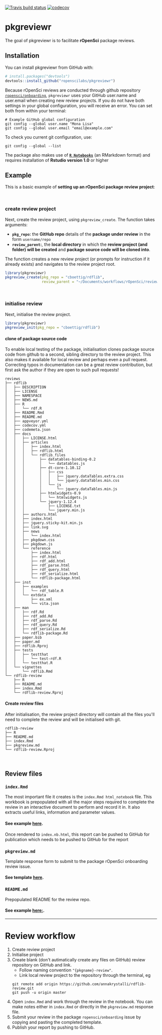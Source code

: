
[![Travis build status](https://travis-ci.org/ropenscilabs/pkgreviewr.svg?branch=master)](https://travis-ci.org/ropenscilabs/pkgreviewr)
[![codecov](https://codecov.io/gh/ropenscilabs/pkgreviewr/branch/master/graph/badge.svg)](https://codecov.io/gh/ropenscilabs/pkgreviewr)

# pkgreviewr

The goal of pkgreviewr is to facilitate **rOpenSci** package reviews.

## Installation

You can install pkgreviewr from GitHub with:


``` r
# install.packages("devtools")
devtools::install_github("ropenscilabs/pkgreviewr")
```


Because rOpenSci reviews are conducted through github repository [`ropensci/onboarding`](https://github.com/ropensci/onboarding), `pkgreviewr` uses your GitHub user.name and user.email when creating new review projects. If you do not have both settings in your global configuration, you will receive an error. You can set both from within your terminal:

```
# Example GitHub global configuration
git config --global user.name "Mona Lisa"
git config --global user.email "email@example.com"
```

To check you current git configuration, use:
```
git config --global --list
```

The package also makes use of [**`R Notebooks`**](https://rmarkdown.rstudio.com/r_notebooks.html) (an RMarkdown format) and requires installation of **Rstudio version 1.0** or higher 


## Example

This is a basic example of **setting up an rOpenSci package review project**:

<br>

### create review project

Next, create the review project, using `pkgreview_create`. The function takes arguments:

* **`pkg_repo`:** the **GitHub repo** details of the **package under review** in the form `username/repo` 
* **`review_parent`:**, the **local directory** in which the **review project (and folder) will be created** and **package source code will be cloned into**.

The function creates a new review project (or prompts for instruction if it already exists) and navigates to the review project root. 

``` r
library(pkgreviewr)
pkgreview_create(pkg_repo = "cboettig/rdflib", 
                 review_parent = "~/Documents/workflows/rOpenSci/reviews/")
```
<br>

### initialise review

Next, initialise the review project.

``` r
library(pkgreviewr)
pkgreview_init(pkg_repo = "cboettig/rdflib")

```

#### clone of package source code

To enable local testing of the package, initialisation clones package source code from github to a second, sibling directory to the review project. This also makes it available for local review and perhaps even a pull request. Correcting typos in documentation can be a great review contribution, but first ask the author if they are open to such pull requests!

```
reviews
├── rdflib
│   ├── DESCRIPTION
│   ├── LICENSE
│   ├── NAMESPACE
│   ├── NEWS.md
│   ├── R
│   │   └── rdf.R
│   ├── README.Rmd
│   ├── README.md
│   ├── appveyor.yml
│   ├── codecov.yml
│   ├── codemeta.json
│   ├── docs
│   │   ├── LICENSE.html
│   │   ├── articles
│   │   │   ├── index.html
│   │   │   ├── rdflib.html
│   │   │   └── rdflib_files
│   │   │       ├── datatables-binding-0.2
│   │   │       │   └── datatables.js
│   │   │       ├── dt-core-1.10.12
│   │   │       │   ├── css
│   │   │       │   │   ├── jquery.dataTables.extra.css
│   │   │       │   │   └── jquery.dataTables.min.css
│   │   │       │   └── js
│   │   │       │       └── jquery.dataTables.min.js
│   │   │       ├── htmlwidgets-0.9
│   │   │       │   └── htmlwidgets.js
│   │   │       └── jquery-1.12.4
│   │   │           ├── LICENSE.txt
│   │   │           └── jquery.min.js
│   │   ├── authors.html
│   │   ├── index.html
│   │   ├── jquery.sticky-kit.min.js
│   │   ├── link.svg
│   │   ├── news
│   │   │   └── index.html
│   │   ├── pkgdown.css
│   │   ├── pkgdown.js
│   │   └── reference
│   │       ├── index.html
│   │       ├── rdf.html
│   │       ├── rdf_add.html
│   │       ├── rdf_parse.html
│   │       ├── rdf_query.html
│   │       ├── rdf_serialize.html
│   │       └── rdflib-package.html
│   ├── inst
│   │   ├── examples
│   │   │   └── rdf_table.R
│   │   └── extdata
│   │       ├── ex.xml
│   │       └── vita.json
│   ├── man
│   │   ├── rdf.Rd
│   │   ├── rdf_add.Rd
│   │   ├── rdf_parse.Rd
│   │   ├── rdf_query.Rd
│   │   ├── rdf_serialize.Rd
│   │   └── rdflib-package.Rd
│   ├── paper.bib
│   ├── paper.md
│   ├── rdflib.Rproj
│   ├── tests
│   │   ├── testthat
│   │   │   └── test-rdf.R
│   │   └── testthat.R
│   └── vignettes
│       └── rdflib.Rmd
└── rdflib-review
    ├── R
    ├── README.md
    ├── index.Rmd
    └── rdflib-review.Rproj

```

#### Create review files

After initialisation, the review project directory will contain all the files you'll need to complete the review and will be initialised with git.

```
rdflib-review
├── R
├── README.md
├── index.Rmd
├── pkgreview.md
└── rdflib-review.Rproj
```
<br>


## Review files

### `index.Rmd` 

The most important file it creates is the `index.Rmd html_notebook` file. This workbook is prepopulated with all the major steps required to complete the review in an interactive document to perform and record it in. It also extracts useful links, information and parameter values. 

#### See **example [here](https://github.com/annakrystalli/pkgreviewr/blob/master/inst/examples/example-review-index.Rmd).**

Once rendered to `index.nb.html`, this report can be pushed to GitHub for publication which needs to be pushed to GitHub for the report

### `pkgreview.md` 

Template response form to submit to the package rOpenSci onboarding review issue. 

#### See **template [here](https://github.com/annakrystalli/pkgreviewr/blob/master/inst/examples/example-pkgreview.md)**.

### `README.md` 

Prepopulated README for the review repo. 

#### See **example [here:](https://github.com/annakrystalli/pkgreviewr/blob/master/inst/examples/example-README.md)**.

***

# Review workflow

1. Create review project 
1. Initialise project
1. Create blank (don't autimatically create any files on GitHub) review repository on GitHub and link. 
    - Follow naming convention `"{pkgname}-review"`.
    - Link local review project to the repository through the terminal, eg
    ```
    git remote add origin https://github.com/annakrystalli/rdflib-review.git
    git push -u origin master
    ```
1. Open `index.Rmd` and work through the review in the notebook. You can make notes either in `index.Rmd` or directly in the `pkgreview.md` response file.
1. Submit your review in the package `ropensci/onboarding` issue by copying and pasting the completed template.
1. Publish your report by pushing to GitHub.




